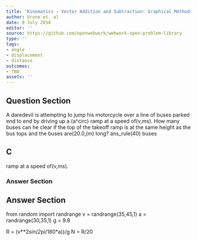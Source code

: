 ```yaml
---
title: 'Kinematics - Vector Addition and Subtraction: Graphical Methods'
author: Urone et. al
date: 9 July 2018
editor: ''
source: https://github.com/openwebwork/webwork-open-problem-library
type: ''
tags:
- angle
- displacement
- distance
outcomes:
- TBD
assets: ''
---
```


## Question Section 

A daredevil is attempting to jump his motorcycle over a line of buses parked end to end by driving up a  (a^circ) ramp at a speed of(v,ms).
How many buses can he clear if the top of the takeoff ramp is at the same height as the bus tops and the buses are(20.0,(m) long?
ans_rule(40) buses
## C
ramp at a speed of(v,ms).
### Answer Section


## Answer Section

from random import randrange
v = randrange(35,45,1)
a = randrange(30,35,1)
g = 9.8

R = (v**2*sin(2*pi/180*a))/g
N = R/20
